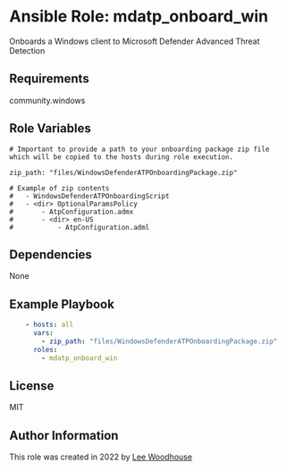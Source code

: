 # Ansible Role: mdatp_onboard_win

Onboards a Windows client to Microsoft Defender Advanced Threat Detection

## Requirements

community.windows

## Role Variables

```shell
# Important to provide a path to your onboarding package zip file which will be copied to the hosts during role execution.

zip_path: "files/WindowsDefenderATPOnboardingPackage.zip"

# Example of zip contents
#   - WindowsDefenderATPOnboardingScript
#   - <dir> OptionalParamsPolicy
#       - AtpConfiguration.admx
#       - <dir> en-US
#           - AtpConfiguration.adml
```
## Dependencies

None

## Example Playbook
```yaml
    - hosts: all
      vars:
        - zip_path: "files/WindowsDefenderATPOnboardingPackage.zip"
      roles:
        - mdatp_onboard_win
```

## License

MIT

## Author Information

This role was created in 2022 by [Lee Woodhouse](https://www.leewoodhouse.com/)
